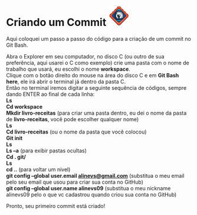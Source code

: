 # Criando um Commit <img src="../Imagens/github.png">

Aqui coloquei um passo a passo do código para a criação de um commit no Git Bash.

Abra o Explorer em seu computador, no disco C (ou outro de sua preferência, aqui usarei o C como exemplo) crie uma pasta com o nome de trabalho que usará, eu escolhi o nome **workspace**.</br>
Clique com o botão direito do mouse na área do disco C e em **Git Bash here**, ele irá abrir o terminal já dentro da pasta C.</br>
Então no terminal iremos digitar a seguinte sequência de códigos, sempre dando ENTER ao final de cada linha:</br>
**Ls</br>
Cd workspace</br>
Mkdir livro-receitas** (para criar uma pasta dentro, eu dei o nome da pasta de **livro-receitas**, você pode escolher qualquer nome)</br>
**Ls</br>
Cd livro-receitas** (ou o nome da pasta que você colocou)</br>
**Git init</br>
Ls</br>
Ls –a** (para exibir pastas ocultas)</br>
**Cd . git/</br>
Ls</br>
cd ..** (para voltar um nível)</br>
**git config –global user.email alinevs@gmail.com** (substitua o meu email pelo seu email que usou para criar sua conta no GitHub)</br>
**git config –global user.name alinevs09** (substitua o meu nickname alinevs09 pelo o que vc cadastrou quando criou sua conta no GitHub)</br>

Pronto, seu primeiro commit está criado!


